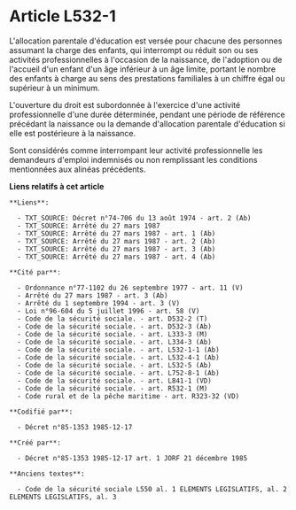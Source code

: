 # Article L532-1

L'allocation parentale d'éducation est versée pour chacune des personnes assumant la charge des enfants, qui interrompt ou
réduit son ou ses activités professionnelles à l'occasion de la naissance, de l'adoption ou de l'accueil d'un enfant d'un âge
inférieur à un âge limite, portant le nombre des enfants à charge au sens des prestations familiales à un chiffre égal ou
supérieur à un minimum.

L'ouverture du droit est subordonnée à l'exercice d'une activité professionnelle d'une durée déterminée, pendant une période
de référence précédant la naissance ou la demande d'allocation parentale d'éducation si elle est postérieure à la naissance. 

Sont considérés comme interrompant leur activité professionnelle les demandeurs d'emploi indemnisés ou non remplissant les
conditions mentionnées aux alinéas précédents.

**Liens relatifs à cet article**

	**Liens**:

	  - TXT_SOURCE: Décret n°74-706 du 13 août 1974 - art. 2 (Ab)
	  - TXT_SOURCE: Arrêté du 27 mars 1987
	  - TXT_SOURCE: Arrêté du 27 mars 1987 - art. 1 (Ab)
	  - TXT_SOURCE: Arrêté du 27 mars 1987 - art. 2 (Ab)
	  - TXT_SOURCE: Arrêté du 27 mars 1987 - art. 3 (Ab)
	  - TXT_SOURCE: Arrêté du 27 mars 1987 - art. 4 (Ab)

	**Cité par**:

	  - Ordonnance n°77-1102 du 26 septembre 1977 - art. 11 (V)
	  - Arrêté du 27 mars 1987 - art. 3 (Ab)
	  - Arrêté du 1 septembre 1994 - art. 3 (V)
	  - Loi n°96-604 du 5 juillet 1996 - art. 58 (V)
	  - Code de la sécurité sociale. - art. D532-2 (T)
	  - Code de la sécurité sociale. - art. D532-3 (Ab)
	  - Code de la sécurité sociale. - art. L333-3 (M)
	  - Code de la sécurité sociale. - art. L334-3 (Ab)
	  - Code de la sécurité sociale. - art. L532-1-1 (Ab)
	  - Code de la sécurité sociale. - art. L532-4-1 (Ab)
	  - Code de la sécurité sociale. - art. L532-5 (Ab)
	  - Code de la sécurité sociale. - art. L752-8-1 (Ab)
	  - Code de la sécurité sociale. - art. L841-1 (VD)
	  - Code de la sécurité sociale. - art. R532-1 (M)
	  - Code rural et de la pêche maritime - art. R323-32 (VD)

	**Codifié par**:

	  - Décret n°85-1353 1985-12-17

	**Créé par**:

	  - Décret n°85-1353 1985-12-17 art. 1 JORF 21 décembre 1985

	**Anciens textes**:

	  - Code de la sécurité sociale L550 al. 1 ELEMENTS LEGISLATIFS, al. 2 ELEMENTS LEGISLATIFS, al. 3
